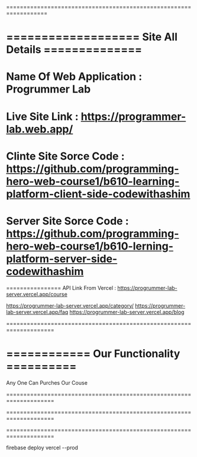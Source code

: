 ==================================================================

# =================== Site All Details ==============

# Name Of Web Application : Progrummer Lab

# Live Site Link : https://programmer-lab.web.app/

# Clinte Site Sorce Code : https://github.com/programming-hero-web-course1/b610-learning-platform-client-side-codewithashim

# Server Site Sorce Code : https://github.com/programming-hero-web-course1/b610-lerning-platform-server-side-codewithashim

================
API Link From Vercel : https://progrummer-lab-server.vercel.app/course

https://progrummer-lab-server.vercel.app/category/
https://progrummer-lab-server.vercel.app/faq
https://progrummer-lab-server.vercel.app/blog

====================================================================

# ============ Our Functionality ==========

Any One Can Purches Our Couse

====================================================================

====================================================================

====================================================================

firebase deploy
vercel --prod